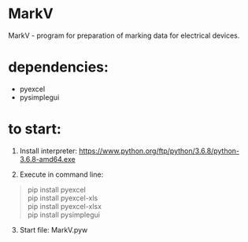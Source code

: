 # MarkV
MarkV - program for preparation of marking data for electrical devices.

# dependencies:

* pyexcel
* pysimplegui

# to start:

1. Install interpreter:
https://www.python.org/ftp/python/3.6.8/python-3.6.8-amd64.exe

2. Execute in command line:
> pip install pyexcel  
> pip install pyexcel-xls  
> pip install pyexcel-xlsx  
> pip install pysimplegui  

3. Start file:
MarkV.pyw
